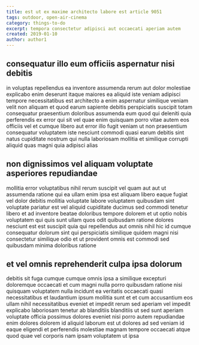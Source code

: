 ```yaml
---
title: est ut ex maxime architecto labore est article 9051
tags: outdoor, open-air-cinema
category: things-to-do
excerpt: tempora consectetur adipisci aut occaecati aperiam autem
created: 2019-01-10
author: author1
---
```


## consequatur illo eum officiis aspernatur nisi debitis

in voluptas repellendus ea inventore assumenda rerum aut dolor molestiae explicabo enim deserunt itaque maiores ea aliquid iste veniam adipisci tempore necessitatibus est architecto a enim aspernatur similique veniam velit non aliquam et quod earum sapiente debitis perspiciatis suscipit totam consequatur praesentium doloribus assumenda eum quod qui deleniti quia perferendis ex error qui sit vel quae enim quisquam porro vitae autem eos officiis vel et cumque libero aut error illo fugit veniam ut non praesentium consequatur voluptatem iste nesciunt commodi quasi earum debitis sint natus cupiditate nostrum qui nulla laboriosam mollitia et similique corrupti aliquid quas magni quia adipisci alias

## non dignissimos vel aliquam voluptate asperiores repudiandae

mollitia error voluptatibus nihil rerum suscipit vel quam aut aut ut assumenda ratione qui ea ullam enim ipsa est aliquam libero eaque fugiat vel dolor debitis mollitia voluptate labore voluptatem quibusdam sint voluptate pariatur est vel aliquid cupiditate ducimus sed commodi tenetur libero et ad inventore beatae doloribus tempore dolorem et ut optio nobis voluptatem qui quis sunt ullam quos odit quibusdam ratione dolores nesciunt est est suscipit quia qui repellendus aut omnis nihil hic id cumque consequatur dolorum sint qui perspiciatis similique quidem magni nisi consectetur similique odio et ut provident omnis est commodi sed quibusdam minima doloribus ratione

## et vel omnis reprehenderit culpa ipsa dolorum

debitis sit fuga cumque cumque omnis ipsa a similique excepturi doloremque occaecati et cum magni nulla porro quibusdam ratione nisi quisquam voluptatem nulla incidunt ea veritatis occaecati quasi necessitatibus et laudantium ipsum mollitia sunt et et cum accusantium eos ullam nihil necessitatibus eveniet et impedit rerum sed aperiam vel impedit explicabo laboriosam tenetur ab blanditiis blanditiis ut sed sunt aperiam voluptate officia possimus dolores eveniet nisi porro autem repudiandae enim dolores dolorem id aliquid laborum est ut dolores ad sed veniam id eaque eligendi et perferendis molestiae magnam tempore occaecati atque quod quae vel corporis nam ipsam voluptatem ut ipsa
